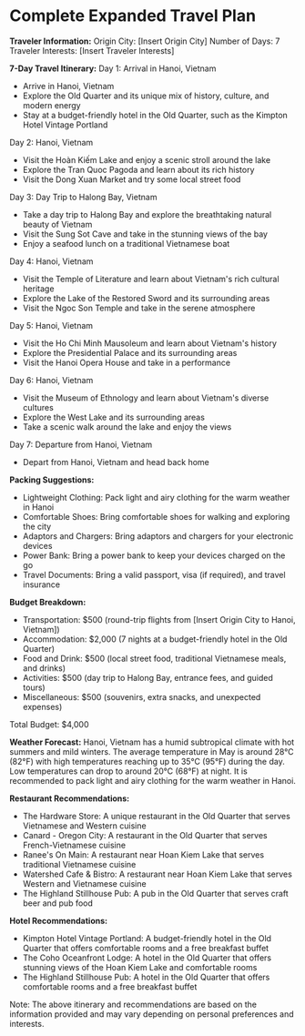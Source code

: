 # Complete Expanded Travel Plan

**Traveler Information:**
Origin City: [Insert Origin City]
Number of Days: 7
Traveler Interests: [Insert Traveler Interests]

**7-Day Travel Itinerary:**
Day 1: Arrival in Hanoi, Vietnam
- Arrive in Hanoi, Vietnam
- Explore the Old Quarter and its unique mix of history, culture, and modern energy
- Stay at a budget-friendly hotel in the Old Quarter, such as the Kimpton Hotel Vintage Portland

Day 2: Hanoi, Vietnam
- Visit the Hoàn Kiếm Lake and enjoy a scenic stroll around the lake
- Explore the Tran Quoc Pagoda and learn about its rich history
- Visit the Dong Xuan Market and try some local street food

Day 3: Day Trip to Halong Bay, Vietnam
- Take a day trip to Halong Bay and explore the breathtaking natural beauty of Vietnam
- Visit the Sung Sot Cave and take in the stunning views of the bay
- Enjoy a seafood lunch on a traditional Vietnamese boat

Day 4: Hanoi, Vietnam
- Visit the Temple of Literature and learn about Vietnam's rich cultural heritage
- Explore the Lake of the Restored Sword and its surrounding areas
- Visit the Ngoc Son Temple and take in the serene atmosphere

Day 5: Hanoi, Vietnam
- Visit the Ho Chi Minh Mausoleum and learn about Vietnam's history
- Explore the Presidential Palace and its surrounding areas
- Visit the Hanoi Opera House and take in a performance

Day 6: Hanoi, Vietnam
- Visit the Museum of Ethnology and learn about Vietnam's diverse cultures
- Explore the West Lake and its surrounding areas
- Take a scenic walk around the lake and enjoy the views

Day 7: Departure from Hanoi, Vietnam
- Depart from Hanoi, Vietnam and head back home

**Packing Suggestions:**
- Lightweight Clothing: Pack light and airy clothing for the warm weather in Hanoi
- Comfortable Shoes: Bring comfortable shoes for walking and exploring the city
- Adaptors and Chargers: Bring adaptors and chargers for your electronic devices
- Power Bank: Bring a power bank to keep your devices charged on the go
- Travel Documents: Bring a valid passport, visa (if required), and travel insurance

**Budget Breakdown:**
- Transportation: $500 (round-trip flights from [Insert Origin City to Hanoi, Vietnam])
- Accommodation: $2,000 (7 nights at a budget-friendly hotel in the Old Quarter)
- Food and Drink: $500 (local street food, traditional Vietnamese meals, and drinks)
- Activities: $500 (day trip to Halong Bay, entrance fees, and guided tours)
- Miscellaneous: $500 (souvenirs, extra snacks, and unexpected expenses)

Total Budget: $4,000

**Weather Forecast:**
Hanoi, Vietnam has a humid subtropical climate with hot summers and mild winters. The average temperature in May is around 28°C (82°F) with high temperatures reaching up to 35°C (95°F) during the day. Low temperatures can drop to around 20°C (68°F) at night. It is recommended to pack light and airy clothing for the warm weather in Hanoi.

**Restaurant Recommendations:**
- The Hardware Store: A unique restaurant in the Old Quarter that serves Vietnamese and Western cuisine
- Canard - Oregon City: A restaurant in the Old Quarter that serves French-Vietnamese cuisine
- Ranee's On Main: A restaurant near Hoan Kiem Lake that serves traditional Vietnamese cuisine
- Watershed Cafe & Bistro: A restaurant near Hoan Kiem Lake that serves Western and Vietnamese cuisine
- The Highland Stillhouse Pub: A pub in the Old Quarter that serves craft beer and pub food

**Hotel Recommendations:**
- Kimpton Hotel Vintage Portland: A budget-friendly hotel in the Old Quarter that offers comfortable rooms and a free breakfast buffet
- The Coho Oceanfront Lodge: A hotel in the Old Quarter that offers stunning views of the Hoan Kiem Lake and comfortable rooms
- The Highland Stillhouse Pub: A hotel in the Old Quarter that offers comfortable rooms and a free breakfast buffet

Note: The above itinerary and recommendations are based on the information provided and may vary depending on personal preferences and interests.

